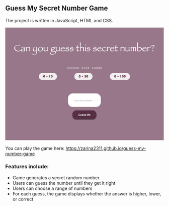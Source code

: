 ## Guess My Secret Number Game

The project is written in JavaScript, HTML and CSS.

![Secret Number Game](/secret-number.png)

You can play the game here: https://zarina2311.github.io/guess-my-number-game

### Features include:

- Game generates a secret random number
- Users can guess the number until they get it right
- Users can choose a range of numbers
- For each guess, the game displays whether the answer is higher, lower, or correct
